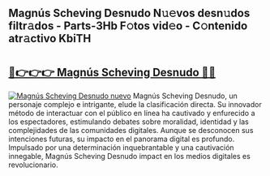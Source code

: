 ## Magnús Scheving Desnudo N𝚞𝚎vos desn𝚞dos filtr𝚊dos - Parts-3Hb F𝚘tos vid𝚎o - C𝚘ntenido atr𝚊ctivo KbiTH

# <h2><a href="http://mb4p2lf.tromn.icu/?c=Magn%c3%bas+Scheving+Desnudo">🔗👉👉👉 Magnús Scheving Desnudo 🔗🔗</a></h2>

[![Magnús Scheving Desnudo nuevo](https://i.imgur.com/pEAQMta.gif)](http://mb4p2lf.tromn.icu/?c=Magn%c3%bas+Scheving+Desnudo)
Magnús Scheving Desnudo, un personaje complejo e intrigante, elude la clasificación directa. Su innovador método de interactuar con el público en línea ha cautivado y enfurecido a los espectadores, estimulando debates sobre moralidad, identidad y las complejidades de las comunidades digitales. Aunque se desconocen sus intenciones futuras, su impacto en el panorama digital es profundo. Impulsado por una determinación inquebrantable y una cautivación innegable, Magnús Scheving Desnudo impact en los medios digitales es revolucionario.
